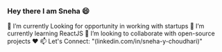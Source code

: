 ### Hey there I am Sneha :smile:

<!--
**SnehaYC/SnehaYC** is a ✨ _special_ ✨ repository because its `README.md` (this file) appears on your GitHub profile.

Here are some ideas to get you started:

- 🔭 I’m currently working on ...
- 🌱 I’m currently learning ...
- 👯 I’m looking to collaborate on ...
- 🤔 I’m looking for help with ...
- 💬 Ask me about ...
- 📫 How to reach me: ...
- 😄 Pronouns: ...
- ⚡ Fun fact: ...
-->

🔭 I’m currently Looking for opportunity in working with startups
🌱 I’m currently learning ReactJS
👯 I’m looking to collaborate with open-source projects ❤️
📫 Let's Connect: "(linkedin.com/in/sneha-y-choudhari)"

